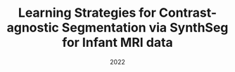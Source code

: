 ---
title: "Learning Strategies for Contrast-agnostic Segmentation via SynthSeg for Infant MRI data"
collection: publications
permalink: /publication/SynthSeg
excerpt: 'This paper is about the number 3. The number 4 is left for future work.'
date: 2022
venue: 'MIDL 2022'
paperurl: 'https://proceedings.mlr.press/v172/shang22a.html'
---